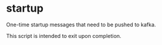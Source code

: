# startup

One-time startup messages that need to be pushed to kafka.

This script is intended to exit upon completion.
